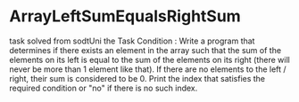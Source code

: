 # ArrayLeftSumEqualsRightSum
task  solved from sodtUni
the Task Condition :
Write a program that determines if there exists an element in the array such that the sum of the elements on its left is equal to the sum of the elements on its right (there will never be more than 1 element like that). If there are no elements to the left / right, their sum is considered to be 0. Print the index that satisfies the required condition or "no" if there is no such index.
